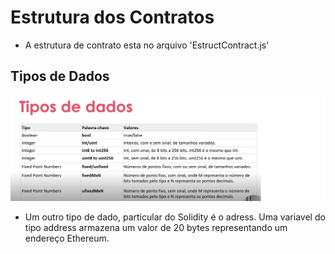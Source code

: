 # Estrutura dos Contratos

- A estrutura de contrato esta no arquivo 'EstructContract.js'

## Tipos de Dados

<img src="./Tipos de Dados Solidity.png">

- Um outro tipo de dado, particular do Solidity é o adress. Uma variavel do tipo address armazena um valor de 20 bytes representando um endereço Ethereum.
